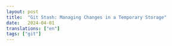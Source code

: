 ```yaml
---
layout: post
title:  "Git Stash: Managing Changes in a Temporary Storage"
date:   2024-04-01
translations: ["en"]
tags: ["git"]
---
```


